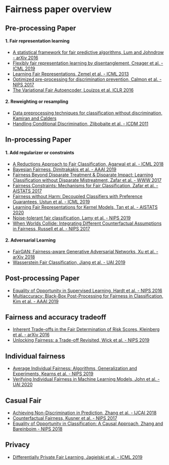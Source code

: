# Fairness paper overview

## Pre-processing Paper 
#### 1. Fair representation learning
- [A statistical framework for fair predictive algorithms, Lum and Johndrow - arXiv 2016](https://arxiv.org/pdf/1610.08077.pdf)
- [Flexibly fair representation learning by disentanglement, Creager et al. - ICML 2019](http://proceedings.mlr.press/v97/creager19a/creager19a.pdf)
- [Learning Fair Representations, Zemel et al. - ICML 2013](https://www.cs.toronto.edu/~toni/Papers/icml-final.pdf)
- [Optimized pre-processing for discrimination prevention, Calmon et al. - NIPS 2017](https://papers.nips.cc/paper/6988-optimized-pre-processing-for-discrimination-prevention.pdf)
- [The Variational Fair Autoencoder, Louizos et al. ICLR 2016](https://arxiv.org/pdf/1511.00830.pdf)

#### 2. Reweighting or resampling
- [Data preprocessing techniques for classification without discrimination, Kamiran and Calders](https://link.springer.com/content/pdf/10.1007%2Fs10115-011-0463-8.pdf)
- [Handling Conditional Discrimination, Zlibobaite et al. - ICDM 2011](https://ieeexplore.ieee.org/document/6137304)



## In-processing Paper
#### 1. Add regularizer or constraints
- [A Reductions Approach to Fair Classification, Agarwal et al. - ICML 2018](http://proceedings.mlr.press/v80/agarwal18a/agarwal18a.pdf)
- [Bayesian Fairness, Dimitrakakis et al. - AAAI 2019](https://arxiv.org/abs/1706.00119)
- [Fairness Beyond Disparate Treatment & Disparate Impact:
Learning Classification without Disparate Mistreatment, Zafar et al. - WWW 2017](https://people.mpi-sws.org/~mzafar/papers/disparate_mistreatment.pdf)
- [Fairness Constraints: Mechanisms for Fair Classification, Zafar et al. - AISTATS 2017](https://people.mpi-sws.org/~mzafar/papers/disparate_impact.pdf)
- [Fairness without Harm: Decoupled Classifiers with Preference Guarantees, Ustun et al. - ICML 2019](http://proceedings.mlr.press/v97/ustun19a.html)
- [Learning Fair Representations for Kernel Models, Tan et al. - AISTATS 2020](http://proceedings.mlr.press/v108/tan20a/tan20a.pdf)
- [Noise-tolerant fair classification, Lamy et al. - NIPS 2019](http://papers.neurips.cc/paper/8322-noise-tolerant-fair-classification.pdf)
- [When Worlds Collide: Integrating Different
Counterfactual Assumptions in Fairness, Russell et al. - NIPS 2017](https://papers.nips.cc/paper/7220-when-worlds-collide-integrating-different-counterfactual-assumptions-in-fairness.pdf)
#### 2. Adversarial Learning
- [FairGAN: Fairness-aware Generative Adversarial Networks, Xu et al. - arXiv 2018](https://arxiv.org/pdf/1805.11202.pdf)
- [Wasserstein Fair Classification, Jiang et al. - UAI 2019](https://arxiv.org/pdf/1907.12059.pdf)


## Post-processing Paper 
- [Equality of Opportunity in Supervised Learning, Hardt et al. - NIPS 2016](https://arxiv.org/pdf/1610.02413.pdf)
- [Multiaccuracy: Black-Box Post-Processing for Fairness in Classification, Kim et al. - AAAI 2019](https://arxiv.org/abs/1805.12317)

## Fairness and accuracy tradeoff 
- [Inherent Trade-offs in the Fair Determination of Risk Scores, Kleinberg et al. - arXiv 2016](https://arxiv.org/pdf/1609.05807.pdf)
- [Unlocking Fairness: a Trade-off Revisited, Wick et al. - NIPS 2019](https://papers.nips.cc/paper/9082-unlocking-fairness-a-trade-off-revisited.pdf)


## Individual fairness 
- [Average Individual Fairness: Algorithms, Generalization and Experiments, Kearns et al. - NIPS 2019](https://arxiv.org/pdf/1905.10607.pdf)
- [Verifying Individual Fairness in Machine Learning Models, John et al. - UAI 2020](https://arxiv.org/pdf/2006.11737.pdf)

## Casual Fair 
- [Achieving Non-Discrimination in Prediction, Zhang et al. - IJCAI 2018](https://arxiv.org/pdf/1703.00060.pdf)
- [Counterfactual Fairness, Kusner et al. - NIPS 2017](https://papers.nips.cc/paper/6995-counterfactual-fairness)
- [Equality of Opportunity in Classification: A Causal Approach, Zhang and Bareinboim - NIPS 2018](https://papers.nips.cc/paper/7625-equality-of-opportunity-in-classification-a-causal-approach)

## Privacy
- [Differentially Private Fair Learning, Jagielski et al. - ICML 2019](https://arxiv.org/pdf/1812.02696.pdf)


